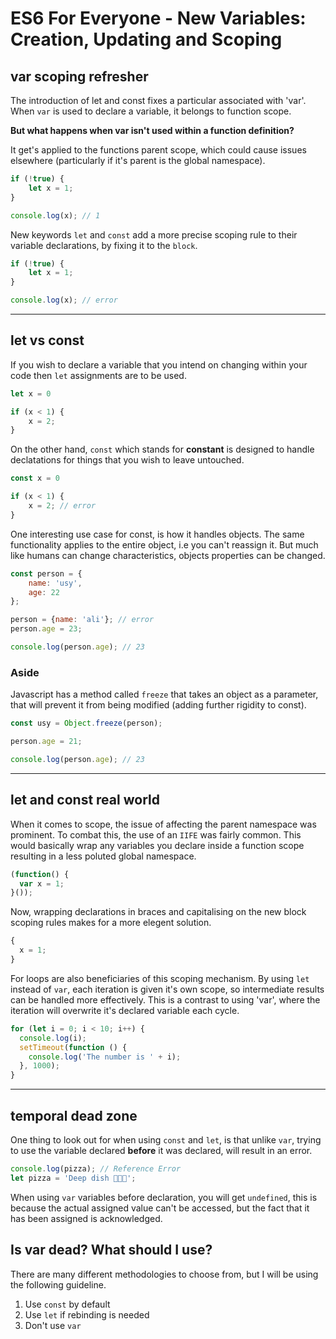 # ES6 For Everyone - New Variables: Creation, Updating and Scoping

## var scoping refresher

The introduction of let and const fixes a particular associated with 'var'.
When `var` is used to declare a variable, it belongs to function scope.

**But what happens when var isn't used within a function definition?**

It get's applied to the functions parent scope, which could cause issues
elsewhere (particularly if it's parent is the global namespace).

``` javascript
if (!true) {
    let x = 1;
}

console.log(x); // 1
```

New keywords `let` and `const` add a more precise scoping rule to their
variable declarations, by fixing it to the `block`.

``` javascript
if (!true) {
    let x = 1;
}

console.log(x); // error
```

***********
## let vs const

If you wish to declare a variable that you intend on changing within your
code then `let` assignments are to be used.

``` javascript
let x = 0

if (x < 1) {
    x = 2;
}
```

On the other hand, `const` which stands for **constant** is designed to handle
declatations for things that you wish to leave untouched.

``` javascript
const x = 0

if (x < 1) {
    x = 2; // error
}
```

One interesting use case for const, is how it handles objects. The same
functionality applies to the entire object, i.e you can't reassign it. But
much like humans can change characteristics, objects properties can be
changed.

``` javascript
const person = {
    name: 'usy',
    age: 22
};

person = {name: 'ali'}; // error
person.age = 23;

console.log(person.age); // 23
```

### Aside

Javascript has a method called `freeze` that takes an object as a parameter,
that will prevent it from being modified (adding further rigidity to const).

``` javascript
const usy = Object.freeze(person);

person.age = 21;

console.log(person.age); // 23
```

***********
## let and const real world

When it comes to scope, the issue of affecting the parent namespace was
prominent. To combat this, the use of an `IIFE` was fairly common. This would basically wrap any variables you declare inside a function scope resulting in
a less poluted global namespace.

``` javascript
(function() {
  var x = 1;
}());
```

Now, wrapping declarations in braces and capitalising
on the new block scoping rules makes for a more elegent solution.

``` javascript
{
  x = 1;
}
```

For loops are also beneficiaries of this scoping mechanism. By using
`let` instead of `var`, each iteration is given it's own scope,
so intermediate results can be handled more effectively. This is a contrast
to using 'var', where the iteration will overwrite it's declared
variable each cycle.

``` javascript
for (let i = 0; i < 10; i++) {
  console.log(i);
  setTimeout(function () {
    console.log('The number is ' + i);
  }, 1000);
}
```

***********
## temporal dead zone

One thing to look out for when using `const` and `let`, is that unlike
`var`, trying to use the variable declared **before** it was declared,
will result in an error.

``` javascript
console.log(pizza); // Reference Error
let pizza = 'Deep dish 🍕🍕🍕';
```

When using `var` variables before declaration, you will get `undefined`, this
is because the actual assigned value can't be accessed, but the fact that
it has been assigned is acknowledged.

## Is var dead? What should I use?

There are many different methodologies to choose from, but I will be using
the following guideline.

1. Use `const` by default
2. Use `let` if rebinding is needed
3. Don't use `var`

